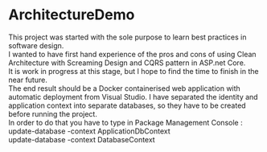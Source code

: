 # ArchitectureDemo
This project was started with the sole purpose to learn best practices in software design.</br>
I wanted to have first hand experience of the pros and cons of using Clean Architecture with Screaming Design and CQRS pattern in ASP.net Core.</br>
It is work in progress at this stage, but I hope to find the time to finish in the near future.</br> 
The end result should be a Docker containerised web application with automatic deployment from Visual Studio.
I have separated the identity and application context into separate databases, so they have to be created before running the project.</br>
In order to do that you have to type in Package Management Console :</br>
update-database -context ApplicationDbContext</br>
update-database -context DatabaseContext</br>
